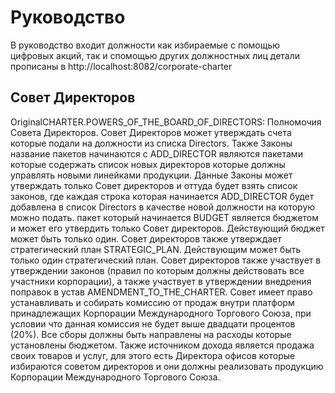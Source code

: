 # Руководство

В руководство входит должности как избираемые с помощью цифровых акций, так и спомощью других должностных лиц
детали прописаны в http://localhost:8082/corporate-charter

## Совет Директоров
OriginalCHARTER.POWERS_OF_THE_BOARD_OF_DIRECTORS: Полномочия Совета Директоров. Совет Директоров может утверждать счета которые подали на должности из списка Directors. Также Законы название пакетов начинаются с ADD_DIRECTOR являются пакетами которые содержать список новых директоров которые должны управлять новыми линейками продукции. Данные Законы может утверждать только Совет директоров и оттуда будет взять список законов, где каждая строка которая начинается ADD_DIRECTOR будет добавлена в список Directors в качестве новой должности на которую можно подать. пакет который начинается BUDGET является бюджетом и может его утвердить только Совет директоров. Действующий бюджет может быть только один. Совет директоров также утверждает стратегический план STRATEGIC_PLAN. Действующим может быть только один стратегический план. Совет директоров также участвует в утверждении законов (правил по которым должны действовать все участники корпорации), а также участвует в утверждении внедрения поправок в устав AMENDMENT_TO_THE_CHARTER. Совет имеет право устанавливать и собирать комиссию от продаж внутри платформ принадлежащих Корпорации Международного Торгового Союза, при условии что данная комиссия не будет выше двадцати процентов (20%). Все сборы должны быть направлены на расходы которые установлены бюджетом. Также источником дохода является продажа своих товаров и услуг, для этого есть Директора офисов которые избираются советом директоров и они должны реализовать продукцию Корпорации Международного Торгового Союза.
